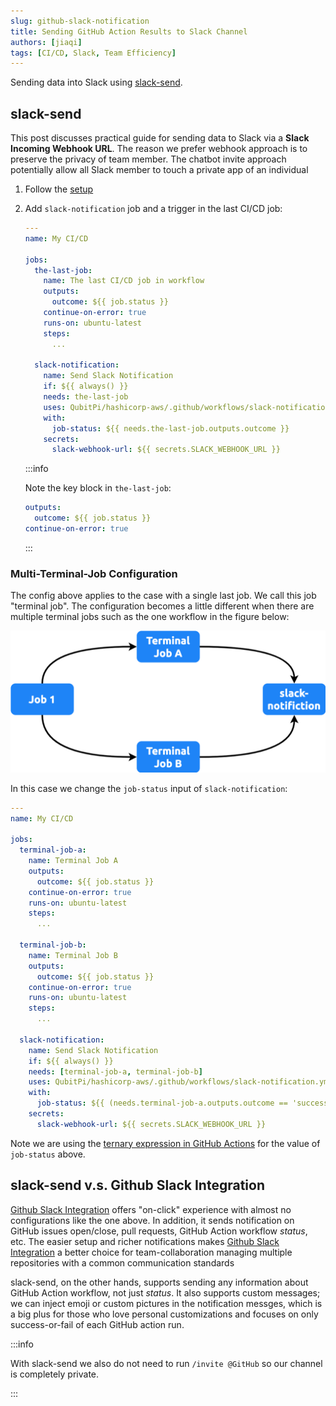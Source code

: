 ```yaml
---
slug: github-slack-notification
title: Sending GitHub Action Results to Slack Channel
authors: [jiaqi]
tags: [CI/CD, Slack, Team Efficiency]
---
```


Sending data into Slack using [slack-send](https://github.com/marketplace/actions/slack-send).

<!--truncate-->

slack-send
----------

This post discusses practical guide for sending data to Slack via a **Slack Incoming Webhook URL**. The reason we prefer
webhook approach is to preserve the privacy of team member. The chatbot invite approach potentially
allow all Slack member to touch a private app of an individual

1. Follow the [setup](https://github.com/slackapi/slack-github-action?tab=readme-ov-file#setup-2)
2. Add `slack-notification` job and a trigger in the last CI/CD job:

   ```yaml title=.github/workflows/ci-cd.yml
   ---
   name: My CI/CD

   jobs:
     the-last-job:
       name: The last CI/CD job in workflow
       outputs:
         outcome: ${{ job.status }}
       continue-on-error: true
       runs-on: ubuntu-latest
       steps:
         ...

     slack-notification:
       name: Send Slack Notification
       if: ${{ always() }}
       needs: the-last-job
       uses: QubitPi/hashicorp-aws/.github/workflows/slack-notification.yml@master
       with:
         job-status: ${{ needs.the-last-job.outputs.outcome }}
       secrets:
         slack-webhook-url: ${{ secrets.SLACK_WEBHOOK_URL }}
   ```

   :::info

   Note the key block in `the-last-job`:

   ```yaml
   outputs:
     outcome: ${{ job.status }}
   continue-on-error: true
   ```

   :::

### Multi-Terminal-Job Configuration

The config above applies to the case with a single last job. We call this job "terminal job". The configuration becomes
a little different when there are multiple terminal jobs such as the one workflow in the figure below:

![Error loading slack-notification-multi-terminal-jobs.png](./slack-notification-multi-terminal-jobs.png)

In this case we change the `job-status` input of `slack-notification`:

```yaml title=.github/workflows/ci-cd.yml
---
name: My CI/CD

jobs:
  terminal-job-a:
    name: Terminal Job A
    outputs:
      outcome: ${{ job.status }}
    continue-on-error: true
    runs-on: ubuntu-latest
    steps:
      ...

  terminal-job-b:
    name: Terminal Job B
    outputs:
      outcome: ${{ job.status }}
    continue-on-error: true
    runs-on: ubuntu-latest
    steps:
      ...

  slack-notification:
    name: Send Slack Notification
    if: ${{ always() }}
    needs: [terminal-job-a, terminal-job-b]
    uses: QubitPi/hashicorp-aws/.github/workflows/slack-notification.yml@master
    with:
      job-status: ${{ (needs.terminal-job-a.outputs.outcome == 'success' && needs.terminal-job-b.outputs.outcome == 'success') && 'success' || 'failure' }}
    secrets:
      slack-webhook-url: ${{ secrets.SLACK_WEBHOOK_URL }}
```

Note we are using the [ternary expression in GitHub Actions] for the value of `job-status` above.

slack-send v.s. Github Slack Integration
----------------------------------------

[Github Slack Integration] offers "on-click" experience with almost no configurations like the one above. In addition,
it sends notification on GitHub issues open/close, pull requests, GitHub Action workflow _status_, etc. The easier setup
and richer notifications makes [Github Slack Integration] a better choice for team-collaboration managing multiple
repositories with a common communication standards

slack-send, on the other hands, supports sending any information about GitHub Action workflow, not just _status_. It
also supports custom messages; we can inject emoji or custom pictures in the notification messges, which is a big plus
for those who love personal customizations and focuses on only success-or-fail of each GitHub action run.

:::info

With slack-send we also do not need to run `/invite @GitHub` so our channel is completely private.

:::

[Github Slack Integration]: https://github.com/integrations/slack

[ternary expression in GitHub Actions]: https://7tonshark.com/posts/github-actions-ternary-operator/
